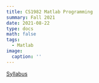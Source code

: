 ```yaml
---
title: CS1982 Matlab Programming
summary: Fall 2021
date: 2021-08-22
type: docs
math: false
tags:
  - Matlab
image:
  caption: ''
---
```


[Syllabus](syllabus.pdf)